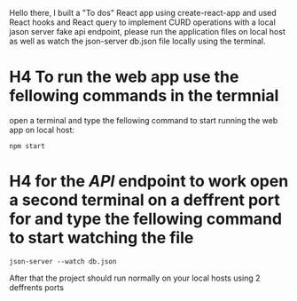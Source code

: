 Hello there, I built a "To dos" React app using create-react-app and used React hooks and React query to implement CURD operations with a local jason server fake api endpoint, please run the application files on local host as well as watch the json-server db.json file locally using the terminal.

# H4 To run the web app use the fellowing commands in the termnial

open a terminal and type the fellowing command to start running the web app on local host:

`npm start`

# H4 for the _API_ endpoint to work open a second terminal on a deffrent port for and type the fellowing command to start watching the file

`json-server --watch db.json`

After that the project should run normally on your local hosts using 2 deffrents ports
